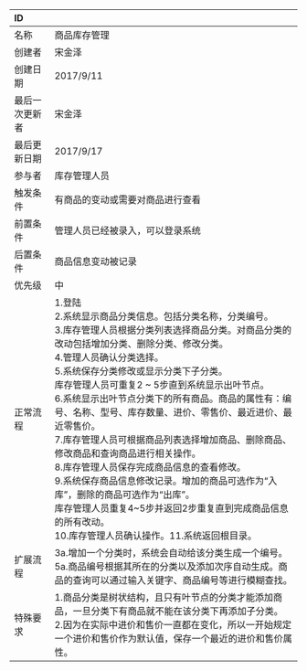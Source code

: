 |ID |     |
|:-|:-|
|名称|商品库存管理|
|创建者|宋金泽|
|创建日期|2017/9/11|
|最后一次更新者|宋金泽|
|最后更新日期|2017/9/17|
|参与者|库存管理人员|
|触发条件|有商品的变动或需要对商品进行查看|
|前置条件|管理人员已经被录入，可以登录系统|
|后置条件|商品信息变动被记录|
|优先级|中|
|正常流程|1.登陆<br>2.系统显示商品分类信息。包括分类名称，分类编号。<br>3.库存管理人员根据分类列表选择商品分类。对商品分类的改动包括增加分类、删除分类、修改分类。<br>4.管理人员确认分类选择。<br>5.系统保存分类修改或显示分类下子分类。<br>库存管理人员可重复2 ~ 5步直到系统显示出叶节点。<br>6.系统显示出叶节点分类下的所有商品。商品的属性有：编号、名称、型号、库存数量、进价、零售价、最近进价、最近零售价。<br>7.库存管理人员可根据商品列表选择增加商品、删除商品、修改商品和查询商品进行相关操作。<br>8.库存管理人员保存完成商品信息的查看修改。<br>9.系统保存商品信息修改记录。增加的商品可选作为“入库”，删除的商品可选作为“出库”。<br>库存管理人员重复4~5步并返回2步重复直到完成商品信息的所有改动。<br>10.库存管理人员确认操作。11.系统返回根目录。|
|扩展流程|3a.增加一个分类时，系统会自动给该分类生成一个编号。<br>5a.商品编号根据其所在的分类以及添加次序自动生成。商品的查询可以通过输入关键字、商品编号等进行模糊查找。|
|特殊要求|1.商品分类是树状结构，且只有叶节点的分类才能添加商品，一旦分类下有商品就不能在该分类下再添加子分类。<br>2.因为在实际中进价和售价一直都在变化，所以一开始规定一个进价和售价作为默认值，保存一个最近的进价和售价属性。|

